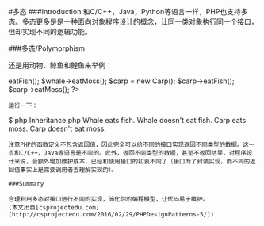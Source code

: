 #多态
###Introduction
和C/C++，Java，Python等语言一样，PHP也支持多态。多态更多是是一种面向对象程序设计的概念，让同一类对象执行同一个接口，但却实现不同的逻辑功能。

###多态/Polymorphism

还是用动物、鲸鱼和鲤鱼来举例：

<?php
interface IEat {
  function eatFish();
  function eatMoss();
}

class Whale implements IEat {
  public function eatFish() {
    echo "Whale eats fish.\n";
  }
  public function eatMoss() {
    echo "Whale doesn't eat fish\n";
  }
}

class Carp implements IEat {
  public function eatFish() {
    echo "Carp doesn't eat moss.\n";
  }
  public function eatMoss() {
    echo "Carp eats moss.\n";
  }
}

$whale = new Whale();
$whale->eatFish();
$whale->eatMoss();
$carp = new Carp();
$carp->eatFish();
$carp->eatMoss();
?>
```
运行一下：
```
$ php Inheritance.php
Whale eats fish.
Whale doesn't eat fish.
Carp eats moss.
Carp doesn't eat moss.
```
注意PHP的函数定义不包含返回值，因此完全可以给不同的接口实现返回不同类型的数据。这一点和C/C++，Java等语言是不同的。此外，返回不同类型的数据，甚至不返回结果，对程序设计来说，会额外增加维护成本，已经和使用接口的初衷不同了（接口为了封装实现，而不同的返回值事实上是需要调用者去理解实现的）。

###Summary

合理利用多态对接口进行不同的实现，简化你的编程模型，让代码易于维护。
(本文出自[csprojectedu.com](http://csprojectedu.com/2016/02/29/PHPDesignPatterns-5/))